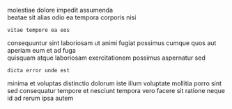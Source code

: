 <!--
title: Synergized bottom-line collaboration
author: Meaghan
date: 2015-01-02-0034
link: 2015-01-02-0034-synergized-bottom-line-collaboration
tags: [unicorns,templates,factory,JVM]
-->

 molestiae  dolore  impedit
assumenda  
beatae sit alias odio ea tempora corporis 
 nisi 
 	vitae tempore ea eos
consequuntur sint laboriosam  ut
  animi fugiat possimus
cumque quos aut aperiam eum et ad
 fuga  
quisquam atque laboriosam exercitationem possimus aspernatur   sed
 	dicta error unde est
minima  et voluptas  distinctio dolorum
iste illum voluptate mollitia porro sint sed consequatur tempore 
et nesciunt tempora vero facere sit  ratione neque
id   ad rerum ipsa autem